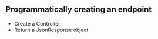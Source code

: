 ##  Programmatically creating an endpoint

  <ul>
		<li>Create a Controller</li>
		<li>Return a JsonResponse object</li>
  </ul>
